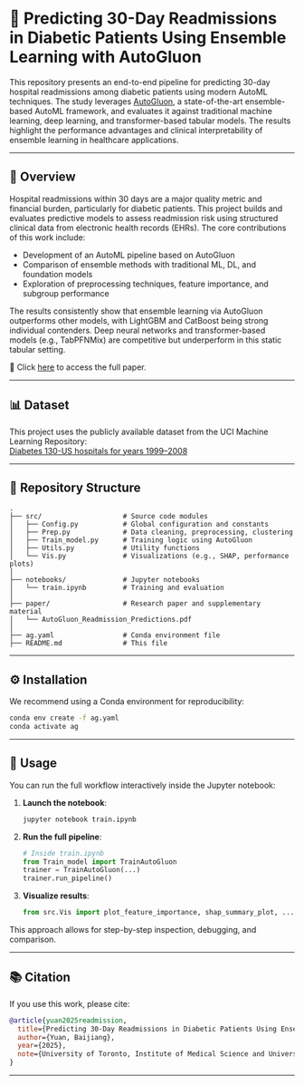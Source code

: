 # 🎯 Predicting 30-Day Readmissions in Diabetic Patients Using Ensemble Learning with AutoGluon

This repository presents an end-to-end pipeline for predicting 30-day hospital readmissions among diabetic patients using modern AutoML techniques. The study leverages [AutoGluon](https://github.com/autogluon/autogluon), a state-of-the-art ensemble-based AutoML framework, and evaluates it against traditional machine learning, deep learning, and transformer-based tabular models. The results highlight the performance advantages and clinical interpretability of ensemble learning in healthcare applications.

---

## 🧠 Overview

Hospital readmissions within 30 days are a major quality metric and financial burden, particularly for diabetic patients. This project builds and evaluates predictive models to assess readmission risk using structured clinical data from electronic health records (EHRs). The core contributions of this work include:

- Development of an AutoML pipeline based on AutoGluon  
- Comparison of ensemble methods with traditional ML, DL, and foundation models  
- Exploration of preprocessing techniques, feature importance, and subgroup performance  
 
The results consistently show that ensemble learning via AutoGluon outperforms other models, with LightGBM and CatBoost being strong individual contenders. Deep neural networks and transformer-based models (e.g., TabPFNMix) are competitive but underperform in this static tabular setting.

📄 Click [here](paper/AutoGluon_Readmission_Predictions.pdf) to access the full paper.

---

## 📊 Dataset

This project uses the publicly available dataset from the UCI Machine Learning Repository:  
[Diabetes 130-US hospitals for years 1999–2008](https://archive.ics.uci.edu/dataset/296/diabetes+130-us+hospitals+for+years+1999-2008)

---

## 📁 Repository Structure

```
.
├── src/                    # Source code modules
│   ├── Config.py           # Global configuration and constants
│   ├── Prep.py             # Data cleaning, preprocessing, clustering
│   ├── Train_model.py      # Training logic using AutoGluon
│   ├── Utils.py            # Utility functions
│   └── Vis.py              # Visualizations (e.g., SHAP, performance plots)
│
├── notebooks/              # Jupyter notebooks
│   └── train.ipynb         # Training and evaluation
│
├── paper/                  # Research paper and supplementary material
│   └── AutoGluon_Readmission_Predictions.pdf
│
├── ag.yaml                 # Conda environment file
├── README.md               # This file
```

---

## ⚙️ Installation

We recommend using a Conda environment for reproducibility:

```bash
conda env create -f ag.yaml
conda activate ag
```

---

## 🚀 Usage

You can run the full workflow interactively inside the Jupyter notebook:

1. **Launch the notebook**:
   ```bash
   jupyter notebook train.ipynb
   ```

2. **Run the full pipeline**:
   ```python
   # Inside train.ipynb
   from Train_model import TrainAutoGluon
   trainer = TrainAutoGluon(...)
   trainer.run_pipeline()
   ```

3. **Visualize results**:
   ```python
   from src.Vis import plot_feature_importance, shap_summary_plot, ...
   ```

This approach allows for step-by-step inspection, debugging, and comparison.

---

## 📚 Citation

If you use this work, please cite:

```bibtex
@article{yuan2025readmission,
  title={Predicting 30-Day Readmissions in Diabetic Patients Using Ensemble Learning with AutoGluon},
  author={Yuan, Baijiang},
  year={2025},
  note={University of Toronto, Institute of Medical Science and University Health Network}
}
```

---

